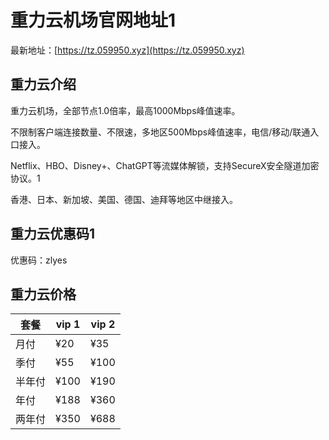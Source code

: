 # 重力云机场官网地址1

最新地址：[https://tz.059950.xyz](https://tz.059950.xyz)

## 重力云介绍

重力云机场，全部节点1.0倍率，最高1000Mbps峰值速率。

不限制客户端连接数量、不限速，多地区500Mbps峰值速率，电信/移动/联通入口接入。

Netflix、HBO、Disney+、ChatGPT等流媒体解锁，支持SecureX安全隧道加密协议。1

香港、日本、新加坡、美国、德国、迪拜等地区中继接入。

## 重力云优惠码1

优惠码：zlyes

## 重力云价格

|套餐|vip 1|vip 2|
|----|----|----|
|月付|¥20|¥35|
|季付|¥55|¥100|
|半年付|¥100|¥190|
|年付|¥188|¥360|
|两年付|¥350|¥688|

